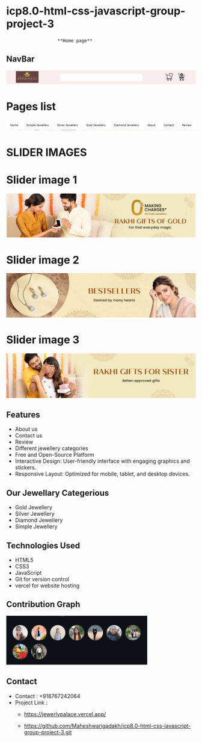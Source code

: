 # **icp8.0-html-css-javascript-group-project-3**

                       **Home page**
## NavBar
![Navbar](./Images/Readme%20images/Navimg.png)

# Pages list

![pages list](./Images/Readme%20images/navbar%20list.png)

# **SLIDER IMAGES**

  # Slider image 1
  ![pages list](./Images/Readme%20images/slider%20img1.png)

  # Slider image 2
  ![pages list](./Images/Readme%20images/slider%20img%202.png)

   # Slider image 3
  ![pages list](./Images/Readme%20images/slider%20img%203.png)






## Features

- About us
- Contact us
- Review
- Different jewellery categories
- Free and Open-Source Platform
- Interactive Design: User-friendly interface with engaging graphics and stickers.
- Responsive Layout: Optimized for mobile, tablet, and desktop devices.

## Our Jewellary Categerious

- Gold Jewellery
- Silver Jewellery 
- Diamond Jewellery 
- Simple Jewellery






## Technologies Used
- HTML5
- CSS3
- JavaScript
- Git for version control
- vercel for website hosting




## Contribution Graph 
![Graph](./Images/image.png)
   







  ## Contact 
- Contact : +918767242064
- Project Link :
  - https://jewerlypalace.vercel.app/
  
  - https://github.com/Maheshwarigadakh/icp8.0-html-css-javascript-group-project-3.git
